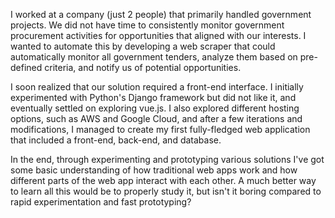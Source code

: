 I worked at a company (just 2 people) that primarily handled government projects. We did not have time to consistently monitor government procurement activities for opportunities that aligned with our interests. I wanted to automate this by developing a web scraper that could automatically monitor all government tenders, analyze them based on pre-defined criteria, and notify us of potential opportunities.

I soon realized that our solution required a front-end interface. I initially experimented with Python's Django framework but did not like it, and eventually settled on exploring vue.js. I also explored different hosting options, such as AWS and Google Cloud, and after a few iterations and modifications, I managed to create my first fully-fledged web application that included a front-end, back-end, and database.

In the end, through experimenting and prototyping various solutions I've got some basic understanding of how traditional web apps work and how different parts of the web app interact with each other. A much better way to learn all this would be to properly study it, but isn't it boring compared to rapid experimentation and fast prototyping?
